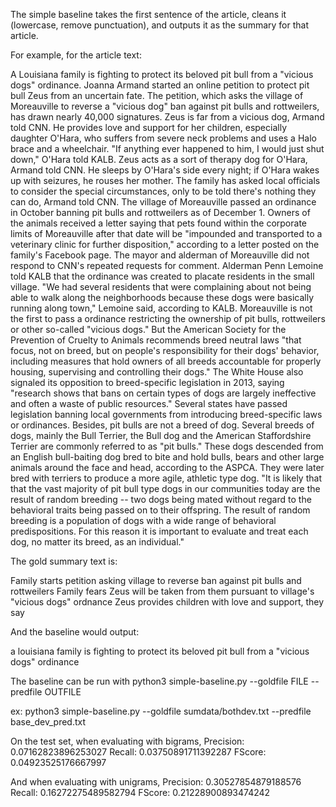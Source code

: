 The simple baseline takes the first sentence of the article, cleans it (lowercase, remove punctuation), and outputs it as the summary for that article.

For example, for the article text:

A Louisiana family is fighting to protect its beloved pit bull from a "vicious dogs" ordinance. Joanna Armand started an online petition to protect pit bull Zeus from an uncertain fate. The petition, which asks the village of Moreauville to reverse a "vicious dog" ban against pit bulls and rottweilers, has drawn nearly 40,000 signatures. Zeus is far from a vicious dog, Armand told CNN. He provides love and support for her children, especially daughter O'Hara, who suffers from severe neck problems and uses a Halo brace and a wheelchair. "If anything ever happened to him, I would just shut down," O'Hara told KALB. Zeus acts as a sort of therapy dog for O'Hara, Armand told CNN. He sleeps by O'Hara's side every night; if O'Hara wakes up with seizures, he rouses her mother. The family has asked local officials to consider the special circumstances, only to be told there's nothing they can do, Armand told CNN. The village of Moreauville passed an ordinance in October banning pit bulls and rottweilers as of December 1. Owners of the animals received a letter saying that pets found within the corporate limits of Moreauville after that date will be "impounded and transported to a veterinary clinic for further disposition," according to a letter posted on the family's Facebook page. The mayor and alderman of Moreauville did not respond to CNN's repeated requests for comment. Alderman Penn Lemoine told KALB that the ordinance was created to placate residents in the small village. "We had several residents that were complaining about not being able to walk along the neighborhoods because these dogs were basically running along town," Lemoine said, according to KALB. Moreauville is not the first to pass a ordinance restricting the ownership of pit bulls, rottweilers or other so-called "vicious dogs." But the American Society for the Prevention of Cruelty to Animals recommends breed neutral laws "that focus, not on breed, but on people's responsibility for their dogs' behavior, including measures that hold owners of all breeds accountable for properly housing, supervising and controlling their dogs." The White House also signaled its opposition to breed-specific legislation in 2013, saying "research shows that bans on certain types of dogs are largely ineffective and often a waste of public resources." Several states have passed legislation banning local governments from introducing breed-specific laws or ordinances. Besides, pit bulls are not a breed of dog. Several breeds of dogs, mainly the Bull Terrier, the Bull dog and the American Staffordshire Terrier are commonly referred to as "pit bulls." These dogs descended from an English bull-baiting dog bred to bite and hold bulls, bears and other large animals around the face and head, according to the ASPCA. They were later bred with terriers to produce a more agile, athletic type dog. "It is likely that that the vast majority of pit bull type dogs in our communities today are the result of random breeding -- two dogs being mated without regard to the behavioral traits being passed on to their offspring. The result of random breeding is a population of dogs with a wide range of behavioral predispositions. For this reason it is important to evaluate and treat each dog, no matter its breed, as an individual."

The gold summary text is:

Family starts petition asking village to reverse ban against pit bulls and rottweilers Family fears Zeus will be taken from them pursuant to village's "vicious dogs" ordnance Zeus provides children with love and support, they say

And the baseline would output:

a louisiana family is fighting to protect its beloved pit bull from a "vicious dogs" ordinance

The baseline can be run with python3 simple-baseline.py --goldfile FILE --predfile OUTFILE

ex: python3 simple-baseline.py --goldfile sumdata/bothdev.txt --predfile base_dev_pred.txt

On the test set, when evaluating with bigrams,
Precision: 0.07162823896253027
Recall: 0.03750891711392287
FScore: 0.04923525176667997

And when evaluating with unigrams,
Precision: 0.30527854879188576
Recall: 0.16272275489582794
FScore: 0.21228900893474242
